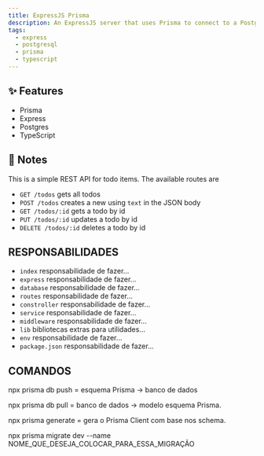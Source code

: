```yaml
---
title: ExpressJS Prisma
description: An ExpressJS server that uses Prisma to connect to a PostgreSQL database
tags:
  - express
  - postgresql
  - prisma
  - typescript
---
```


## ✨ Features

- Prisma
- Express
- Postgres
- TypeScript

## 📝 Notes

This is a simple REST API for todo items. The available routes are

- `GET /todos` gets all todos
- `POST /todos` creates a new using `text` in the JSON body
- `GET /todos/:id` gets a todo by id
- `PUT /todos/:id` updates a todo by id
- `DELETE /todos/:id` deletes a todo by id

## RESPONSABILIDADES

- `index` responsabilidade de fazer...
- `express` responsabilidade de fazer...
- `database` responsabilidade de fazer...
- `routes` responsabilidade de fazer...
- `constroller` responsabilidade de fazer...
- `service` responsabilidade de fazer...
- `middleware` responsabilidade de fazer...
- `lib` bibliotecas extras para utilidades...
- `env` responsabilidade de fazer...
- `package.json` responsabilidade de fazer...

## COMANDOS

npx prisma db push = esquema Prisma -> banco de dados

npx prisma db pull = banco de dados -> modelo esquema Prisma.

npx prisma generate = gera o Prisma Client com base nos schema.

npx prisma migrate dev --name NOME_QUE_DESEJA_COLOCAR_PARA_ESSA_MIGRAÇÃO
